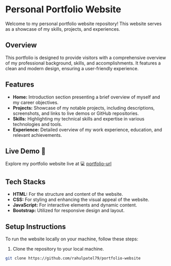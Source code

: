 # Personal Portfolio Website

Welcome to my personal portfolio website repository! This website serves as a showcase of my skills, projects, and experiences.

## Overview

This portfolio is designed to provide visitors with a comprehensive overview of my professional background, skills, and accomplishments. It features a clean and modern design, ensuring a user-friendly experience.

## Features

- **Home:** Introduction section presenting a brief overview of myself and my career objectives.
- **Projects:** Showcase of my notable projects, including descriptions, screenshots, and links to live demos or GitHub repositories.
- **Skills:** Highlighting my technical skills and expertise in various technologies and tools.
- **Experience:** Detailed overview of my work experience, education, and relevant achievements.

## Live Demo 🔴

Explore my portfolio website live at 💻 [portfolio-url](https://rahulpatel79.github.io/portfolio-website/)

## Tech Stacks

- **HTML:** For the structure and content of the website.
- **CSS:** For styling and enhancing the visual appeal of the website.
- **JavaScript:** For interactive elements and dynamic content.
- **Bootstrap:** Utilized for responsive design and layout.

## Setup Instructions

To run the website locally on your machine, follow these steps:

1. Clone the repository to your local machine.

```bash
git clone https://github.com/rahulpatel79/portfolio-website
